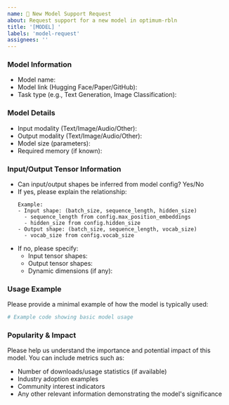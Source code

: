 ```yaml
---
name: 🎯 New Model Support Request
about: Request support for a new model in optimum-rbln
title: '[MODEL] '
labels: 'model-request'
assignees: ''
---
```


### Model Information
- Model name: 
- Model link (Hugging Face/Paper/GitHub): 
- Task type (e.g., Text Generation, Image Classification): 

### Model Details
- Input modality (Text/Image/Audio/Other): 
- Output modality (Text/Image/Audio/Other): 
- Model size (parameters): 
- Required memory (if known): 

### Input/Output Tensor Information
- Can input/output shapes be inferred from model config? Yes/No
- If yes, please explain the relationship:
  ```
  Example:
  - Input shape: (batch_size, sequence_length, hidden_size)
    - sequence_length from config.max_position_embeddings
    - hidden_size from config.hidden_size
  - Output shape: (batch_size, sequence_length, vocab_size)
    - vocab_size from config.vocab_size
  ```
- If no, please specify:
  - Input tensor shapes:
  - Output tensor shapes:
  - Dynamic dimensions (if any):

### Usage Example
Please provide a minimal example of how the model is typically used:
```python
# Example code showing basic model usage
```

### Popularity & Impact
Please help us understand the importance and potential impact of this model. You can include metrics such as:
- Number of downloads/usage statistics (if available)
- Industry adoption examples
- Community interest indicators
- Any other relevant information demonstrating the model's significance